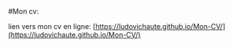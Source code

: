 #Mon cv:

lien vers mon cv en ligne: [https://ludovichaute.github.io/Mon-CV/](https://ludovichaute.github.io/Mon-CV/)